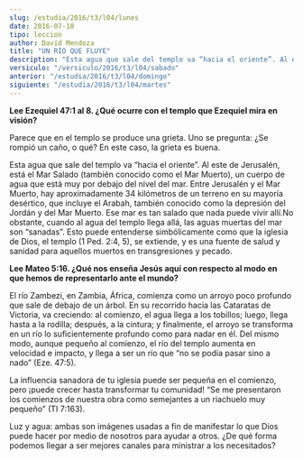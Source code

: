 ```yaml
---
slug: /estudia/2016/t3/l04/lunes
date: 2016-07-18
tipo: leccion
author: David Mendoza
title: "UN RÍO QUE FLUYE"
description: "Esta agua que sale del templo va “hacia el oriente”. Al este de Jerusalén,  está el Mar Salado (también conocido como el Mar Muerto), un cuerpo de agua  que está muy por debajo del nivel del mar. Entre Jerusalén y el Mar Muerto,  hay aproximadamente 34 kilómetros de un t..."
versiculo: "/versiculo/2016/t3/l04/sabado"
anterior: "/estudia/2016/t3/l04/domingo"
siguiente: "/estudia/2016/t3/l04/martes"
---
```


**Lee Ezequiel 47:1 al 8. ¿Qué ocurre con el templo que Ezequiel mira en visión?**

Parece que en el templo se produce una grieta. Uno se pregunta: ¿Se rompió un caño, o qué? En este caso, la grieta es buena.

Esta agua que sale del templo va “hacia el oriente”. Al este de Jerusalén, está el Mar Salado (también conocido como el Mar Muerto), un cuerpo de agua que está muy por debajo del nivel del mar. Entre Jerusalén y el Mar Muerto, hay aproximadamente 34 kilómetros de un terreno en su mayoría desértico, que incluye el Arabah, también conocido como la depresión del Jordán y del Mar Muerto. Ese mar es tan salado que nada puede vivir allí.No obstante, cuando al agua del templo llega allá, las aguas muertas del mar son “sanadas”. Esto puede entenderse simbólicamente como que la iglesia de Dios, el templo (1 Ped. 2:4, 5), se extiende, y es una fuente de salud y sanidad para aquellos muertos en transgresiones y pecado.

**Lee Mateo 5:16. ¿Qué nos enseña Jesús aquí con respecto al modo en que hemos de representarlo ante el mundo?**

El río Zambezi, en Zambia, África, comienza como un arroyo poco profundo que sale de debajo de un árbol. En su recorrido hacia las Cataratas de Victoria, va creciendo: al comienzo, el agua llega a los tobillos; luego, llega hasta a la rodilla; después, a la cintura; y finalmente, el arroyo se transforma en un río lo suficientemente profundo como para nadar en él. Del mismo modo, aunque pequeño al comienzo, el río del templo aumenta en velocidad e impacto, y llega a ser un río que “no se podía pasar sino a nado” (Eze. 47:5).

La influencia sanadora de tu iglesia puede ser pequeña en el comienzo, pero ¡puede crecer hasta transformar tu comunidad! “Se me presentaron los comienzos de nuestra obra como semejantes a un riachuelo muy pequeño” (TI 7:163).

Luz y agua: ambas son imágenes usadas a fin de manifestar lo que Dios puede hacer por medio de nosotros para ayudar a otros. ¿De qué forma podemos llegar a ser mejores canales para ministrar a los necesitados?
